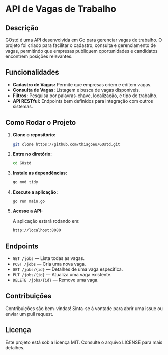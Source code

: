 # API de Vagas de Trabalho

## Descrição

GOstd é uma API desenvolvida em Go para gerenciar vagas de trabalho. O projeto foi criado para facilitar o cadastro, consulta e gerenciamento de vagas, permitindo que empresas publiquem oportunidades e candidatos encontrem posições relevantes.

## Funcionalidades

- **Cadastro de Vagas:** Permite que empresas criem e editem vagas.
- **Consulta de Vagas:** Listagem e busca de vagas disponíveis.
- **Filtros:** Pesquisa por palavras-chave, localização, e tipo de trabalho.
- **API RESTful:** Endpoints bem definidos para integração com outros sistemas.

## Como Rodar o Projeto

1. **Clone o repositório:**

   ```bash
   git clone https://github.com/thiagoeu/GOstd.git
   ```

2. **Entre no diretório:**

   ```bash
   cd GOstd
   ```

3. **Instale as dependências:**

   ```bash
   go mod tidy
   ```

4. **Execute a aplicação:**

   ```bash
   go run main.go
   ```

5. **Acesse a API:**

   A aplicação estará rodando em:

   ```
   http://localhost:8080
   ```

## Endpoints

- `GET /jobs` — Lista todas as vagas.
- `POST /jobs` — Cria uma nova vaga.
- `GET /jobs/{id}` — Detalhes de uma vaga específica.
- `PUT /jobs/{id}` — Atualiza uma vaga existente.
- `DELETE /jobs/{id}` — Remove uma vaga.

## Contribuições

Contribuições são bem-vindas! Sinta-se à vontade para abrir uma issue ou enviar um pull request.

## Licença

Este projeto está sob a licença MIT. Consulte o arquivo LICENSE para mais detalhes.
